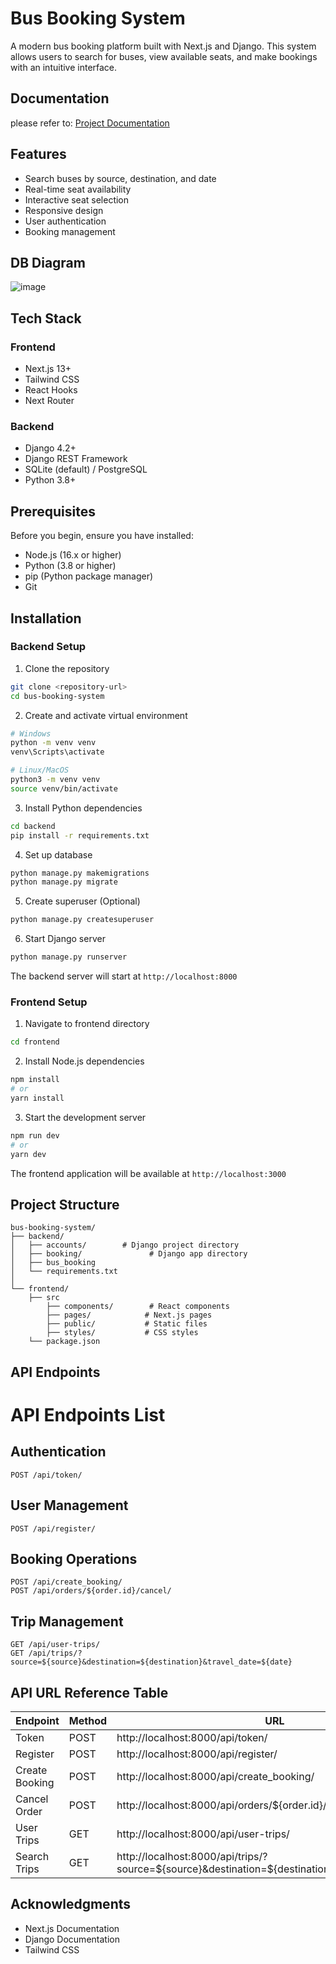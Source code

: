 # Bus Booking System

A modern bus booking platform built with Next.js and Django. This system allows users to search for buses, view available seats, and make bookings with an intuitive interface.

## Documentation

please refer to:
[Project Documentation](https://docs.google.com/document/d/1ZUqnbHmVsD1V8dlTMW-q6Mlf9z4De-pIxZNpDoh7EyE/edit?tab=t.0)

## Features

- Search buses by source, destination, and date
- Real-time seat availability
- Interactive seat selection
- Responsive design
- User authentication
- Booking management
## DB Diagram
![image](https://github.com/user-attachments/assets/7f244b8a-56fc-4558-8c02-ae687d8455de)

## Tech Stack

### Frontend
- Next.js 13+
- Tailwind CSS
- React Hooks
- Next Router

### Backend
- Django 4.2+
- Django REST Framework
- SQLite (default) / PostgreSQL
- Python 3.8+

## Prerequisites

Before you begin, ensure you have installed:
- Node.js (16.x or higher)
- Python (3.8 or higher)
- pip (Python package manager)
- Git

## Installation

### Backend Setup

1. Clone the repository
```bash
git clone <repository-url>
cd bus-booking-system
```

2. Create and activate virtual environment
```bash
# Windows
python -m venv venv
venv\Scripts\activate

# Linux/MacOS
python3 -m venv venv
source venv/bin/activate
```

3. Install Python dependencies
```bash
cd backend
pip install -r requirements.txt
```

4. Set up database
```bash
python manage.py makemigrations
python manage.py migrate
```

5. Create superuser (Optional)
```bash
python manage.py createsuperuser
```

6. Start Django server
```bash
python manage.py runserver
```

The backend server will start at `http://localhost:8000`

### Frontend Setup

1. Navigate to frontend directory
```bash
cd frontend
```

2. Install Node.js dependencies
```bash
npm install
# or
yarn install
```


3. Start the development server
```bash
npm run dev
# or
yarn dev
```

The frontend application will be available at `http://localhost:3000`

## Project Structure

```
bus-booking-system/
├── backend/
│   ├── accounts/        # Django project directory
│   ├── booking/               # Django app directory
│   ├── bus_booking
│   └── requirements.txt
│
└── frontend/
    ├── src
        ├── components/        # React components
        ├── pages/            # Next.js pages
        ├── public/           # Static files
        ├── styles/           # CSS styles
    └── package.json
```

## API Endpoints

# API Endpoints List

## Authentication
```
POST /api/token/
```

## User Management
```
POST /api/register/
```

## Booking Operations
```
POST /api/create_booking/
POST /api/orders/${order.id}/cancel/
```

## Trip Management
```
GET /api/user-trips/
GET /api/trips/?source=${source}&destination=${destination}&travel_date=${date}
```

## API URL Reference Table

| Endpoint | Method | URL |
|----------|--------|-----|
| Token | POST | http://localhost:8000/api/token/ |
| Register | POST | http://localhost:8000/api/register/ |
| Create Booking | POST | http://localhost:8000/api/create_booking/ |
| Cancel Order | POST | http://localhost:8000/api/orders/${order.id}/cancel/ |
| User Trips | GET | http://localhost:8000/api/user-trips/ |
| Search Trips | GET | http://localhost:8000/api/trips/?source=${source}&destination=${destination}&travel_date=${date} |



## Acknowledgments

- Next.js Documentation
- Django Documentation
- Tailwind CSS
